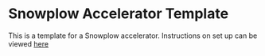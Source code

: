 # Snowplow Accelerator Template
This is a template for a Snowplow accelerator. Instructions on set up can be viewed [here](https://docs.snowplow.io/accelerators/template/)


